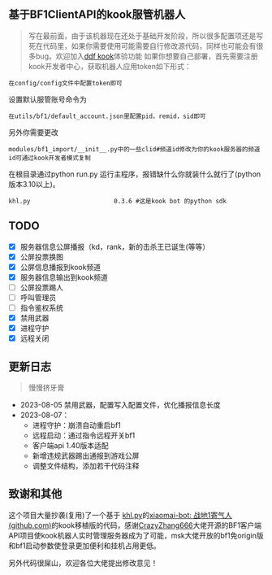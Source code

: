 ## 基于BF1ClientAPI的kook服管机器人

> 写在最前面，由于该机器现在还处于基础开发阶段，所以很多配置项还是写死在代码里，如果你需要使用可能需要自行修改源代码，同样也可能会有很多bug。欢迎加入[ddf kook](https://kook.top/A17StS)体验功能
如果你想要自己部署，首先需要注册kook开发者中心，获取机器人应用token如下形式：

```
在config/config文件中配置token即可
```

 设置默认服管账号命令为

 ```
 在utils/bf1/default_account.json里配置pid，remid，sid即可
 ```

 另外你需要更改

 ```
modules/bf1_import/__init__.py中的一些clid#频道id修改为你的kook服务器的频道id可通过kook开发者模式复制
 ```

 在根目录通过python run.py 运行主程序，报错缺什么你就装什么就行了(python版本3.10以上)。

 ```
 khl.py                       0.3.6 #这是kook bot 的python sdk
 ```

## TODO

 - [x] 服务器信息公屏播报（kd，rank，新的击杀王已诞生(等等）
 - [x] 公屏投票换图
 - [x] 公屏信息播报到kook频道
 - [x] 服务器信息输出到kook频道
 - [ ] 公屏投票踢人
 - [ ] 呼叫管理员
 - [ ] 指令鉴权系统
 - [x] 禁用武器
 - [x] 进程守护
 - [x] 远程关闭

## 更新日志

> 慢慢挤牙膏

- 2023-08-05 禁用武器，配置写入配置文件，优化播报信息长度
- 2023-08-07：
  -  进程守护：崩溃自动重启bf1
  -  远程启动：通过指令远程开关bf1
  -  客户端api 1.40版本适配
  -  新增违规武器踢出通报到游戏公屏
  -  调整文件结构，添加若干代码注释


 ## 致谢和其他

 这个项目大量抄袭(复用)了一个基于 [khl.py](https://github.com/TWT233/khl.py)的[xiaomai-bot: 战地1寄气人 (github.com)](https://github.com/g1331/xiaomai-bot)的kook移植版的代码，感谢[CrazyZhang666](https://github.com/CrazyZhang666/)大佬开源的BF1客户端API项目使kook机器人实时管理服务器成为了可能，msk大佬开放的bf1免origin版和bf1启动参数使登录更加便利和挂机占用更低。

 另外代码很屎山，欢迎各位大佬提出修改意见！

